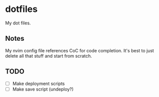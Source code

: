 # dotfiles
My dot files.

## Notes

My nvim config file references CoC for code completion. It's best to just
delete all that stuff and start from scratch.

## TODO
- [ ] Make deployment scripts
- [ ] Make save script (undeploy?)

